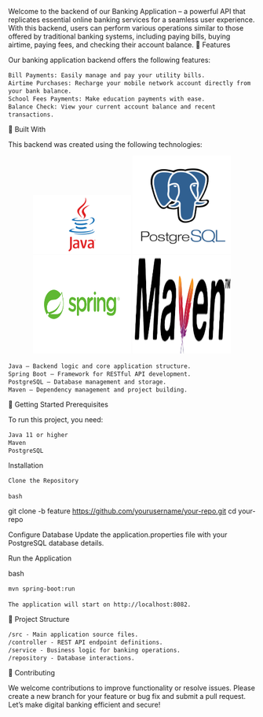 

Welcome to the backend of our Banking Application – a powerful API that replicates essential online banking services for a seamless user experience. With this backend, users can perform various operations similar to those offered by traditional banking systems, including paying bills, buying airtime, paying fees, and checking their account balance.
🌟 Features

Our banking application backend offers the following features:

    Bill Payments: Easily manage and pay your utility bills.
    Airtime Purchases: Recharge your mobile network account directly from your bank balance.
    School Fees Payments: Make education payments with ease.
    Balance Check: View your current account balance and recent transactions.

🚀 Built With

This backend was created using the following technologies:
<div align="center"> <img src="src/Images/Java-Logo.png" alt="Java" width="200" height="120"> <img src="src/Images/postgresql-logo.png" alt="PostgreSQL" width="200" height="200"/> <img src="src/Images/Spring_Framework-Logo.wine.png" alt="Spring Framework" width="200" height="200"/> <img src="src/Images/maven.png" alt="Maven" width="200" height="200"/> </div>

    Java – Backend logic and core application structure.
    Spring Boot – Framework for RESTful API development.
    PostgreSQL – Database management and storage.
    Maven – Dependency management and project building.

📖 Getting Started
Prerequisites

To run this project, you need:

    Java 11 or higher
    Maven
    PostgreSQL

Installation

    Clone the Repository

    bash

git clone -b feature https://github.com/yourusername/your-repo.git
cd your-repo

Configure Database
Update the application.properties file with your PostgreSQL database details.

Run the Application

bash

    mvn spring-boot:run

    The application will start on http://localhost:8082.

📂 Project Structure

    /src - Main application source files.
    /controller - REST API endpoint definitions.
    /service - Business logic for banking operations.
    /repository - Database interactions.

🤝 Contributing

We welcome contributions to improve functionality or resolve issues. Please create a new branch for your feature or bug fix and submit a pull request.
Let’s make digital banking efficient and secure!
